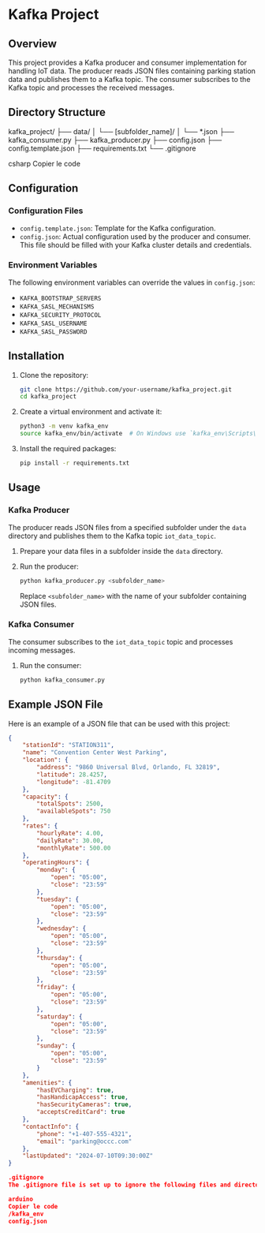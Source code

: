 # Kafka Project

## Overview

This project provides a Kafka producer and consumer implementation for handling IoT data. The producer reads JSON files containing parking station data and publishes them to a Kafka topic. The consumer subscribes to the Kafka topic and processes the received messages.

## Directory Structure

kafka_project/
├── data/
│ └── [subfolder_name]/
│ └── *.json
├── kafka_consumer.py
├── kafka_producer.py
├── config.json
├── config.template.json
├── requirements.txt
└── .gitignore

csharp
Copier le code

## Configuration

### Configuration Files

- `config.template.json`: Template for the Kafka configuration.
- `config.json`: Actual configuration used by the producer and consumer. This file should be filled with your Kafka cluster details and credentials.

### Environment Variables

The following environment variables can override the values in `config.json`:

- `KAFKA_BOOTSTRAP_SERVERS`
- `KAFKA_SASL_MECHANISMS`
- `KAFKA_SECURITY_PROTOCOL`
- `KAFKA_SASL_USERNAME`
- `KAFKA_SASL_PASSWORD`

## Installation

1. Clone the repository:

    ```bash
    git clone https://github.com/your-username/kafka_project.git
    cd kafka_project
    ```

2. Create a virtual environment and activate it:

    ```bash
    python3 -m venv kafka_env
    source kafka_env/bin/activate  # On Windows use `kafka_env\Scripts\activate`
    ```

3. Install the required packages:

    ```bash
    pip install -r requirements.txt
    ```

## Usage

### Kafka Producer

The producer reads JSON files from a specified subfolder under the `data` directory and publishes them to the Kafka topic `iot_data_topic`.

1. Prepare your data files in a subfolder inside the `data` directory.
2. Run the producer:

    ```bash
    python kafka_producer.py <subfolder_name>
    ```

    Replace `<subfolder_name>` with the name of your subfolder containing JSON files.

### Kafka Consumer

The consumer subscribes to the `iot_data_topic` topic and processes incoming messages.

1. Run the consumer:

    ```bash
    python kafka_consumer.py
    ```

## Example JSON File

Here is an example of a JSON file that can be used with this project:

```json
{
    "stationId": "STATION311",
    "name": "Convention Center West Parking",
    "location": {
        "address": "9860 Universal Blvd, Orlando, FL 32819",
        "latitude": 28.4257,
        "longitude": -81.4709
    },
    "capacity": {
        "totalSpots": 2500,
        "availableSpots": 750
    },
    "rates": {
        "hourlyRate": 4.00,
        "dailyRate": 30.00,
        "monthlyRate": 500.00
    },
    "operatingHours": {
        "monday": {
            "open": "05:00",
            "close": "23:59"
        },
        "tuesday": {
            "open": "05:00",
            "close": "23:59"
        },
        "wednesday": {
            "open": "05:00",
            "close": "23:59"
        },
        "thursday": {
            "open": "05:00",
            "close": "23:59"
        },
        "friday": {
            "open": "05:00",
            "close": "23:59"
        },
        "saturday": {
            "open": "05:00",
            "close": "23:59"
        },
        "sunday": {
            "open": "05:00",
            "close": "23:59"
        }
    },
    "amenities": {
        "hasEVCharging": true,
        "hasHandicapAccess": true,
        "hasSecurityCameras": true,
        "acceptsCreditCard": true
    },
    "contactInfo": {
        "phone": "+1-407-555-4321",
        "email": "parking@occc.com"
    },
    "lastUpdated": "2024-07-10T09:30:00Z"
}

.gitignore
The .gitignore file is set up to ignore the following files and directories:

arduino
Copier le code
/kafka_env
config.json